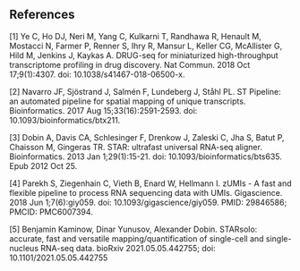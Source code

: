 
<a name="references"></a>

## References

[1] Ye C, Ho DJ, Neri M, Yang C, Kulkarni T, Randhawa R, Henault M, Mostacci N, Farmer P, Renner S, Ihry R, Mansur L, Keller CG, McAllister G, Hild M, Jenkins J, Kaykas A. DRUG-seq for miniaturized high-throughput transcriptome profiling in drug discovery. Nat Commun. 2018 Oct 17;9(1):4307. doi: 10.1038/s41467-018-06500-x.

[2] Navarro JF, Sjöstrand J, Salmén F, Lundeberg J, Ståhl PL. ST Pipeline: an automated pipeline for spatial mapping of unique transcripts. Bioinformatics. 2017 Aug 15;33(16):2591-2593. doi: 10.1093/bioinformatics/btx211.

[3] Dobin A, Davis CA, Schlesinger F, Drenkow J, Zaleski C, Jha S, Batut P, Chaisson M, Gingeras TR. STAR: ultrafast universal RNA-seq aligner. Bioinformatics. 2013 Jan 1;29(1):15-21. doi: 10.1093/bioinformatics/bts635. Epub 2012 Oct 25.

[4] Parekh S, Ziegenhain C, Vieth B, Enard W, Hellmann I. zUMIs - A fast and flexible pipeline to process RNA sequencing data with UMIs. Gigascience. 2018 Jun 1;7(6):giy059. doi: 10.1093/gigascience/giy059. PMID: 29846586; PMCID: PMC6007394.

[5] Benjamin Kaminow, Dinar Yunusov, Alexander Dobin. STARsolo: accurate, fast and versatile mapping/quantification of single-cell and single-nucleus RNA-seq data. bioRxiv 2021.05.05.442755; doi: 10.1101/2021.05.05.442755
